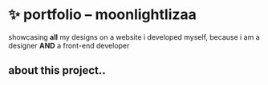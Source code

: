 # ✨ portfolio – moonlightlizaa

showcasing **all** my designs on a website i developed myself, because i am a designer **AND** a front-end developer

## about this project..

